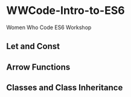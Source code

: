 # WWCode-Intro-to-ES6
Women Who Code ES6 Workshop

## Let and Const

## Arrow Functions

## Classes and Class Inheritance